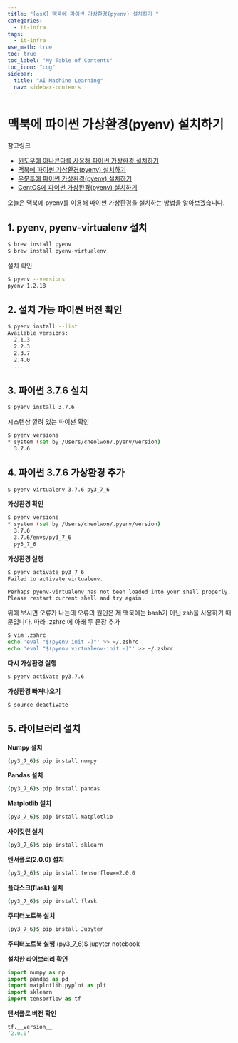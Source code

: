 ```yaml
---
title: "[osX] 맥북에 파이썬 가상환경(pyenv) 설치하기 " 
categories:
  - it-infra
tags:
  - it-infra
use_math: true
toc: true
toc_label: "My Table of Contents"
toc_icon: "cog"
sidebar:
  title: "AI Machine Learning"
  nav: sidebar-contents
---
```


# 맥북에 파이썬 가상환경(pyenv) 설치하기

참고링크

* [윈도우에 아나콘다를 사용해 파이썬 가상환경 설치하기](https://losskatsu.github.io/programming/py-conda/)
* [맥북에 파이썬 가상환경(pyenv) 설치하기](https://losskatsu.github.io/it-infra/pyenv-osx/)
* [우분투에 파이썬 가상환경(pyenv) 설치하기](https://losskatsu.github.io/programming/pyenv/)
* [CentOS에 파이썬 가상환경(pyenv) 설치하기](https://losskatsu.github.io/it-infra/pyenv-centos6/)

오늘은 맥북에 pyenv를 이용해 파이썬 가상환경을 설치하는 방법을 알아보겠습니다. 

## 1. pyenv, pyenv-virtualenv 설치

```bash
$ brew install pyenv
$ brew install pyenv-virtualenv
```

설치 확인

```bash
$ pyenv --versions
pyenv 1.2.18
```

## 2. 설치 가능 파이썬 버전 확인

```bash
$ pyenv install --list
Available versions:
  2.1.3
  2.2.3
  2.3.7
  2.4.0
  ...
```

## 3. 파이썬 3.7.6 설치

```bash
$ pyenv install 3.7.6
```

시스템상 깔려 있는 파이썬 확인

```bash
$ pyenv versions
* system (set by /Users/cheolwon/.pyenv/version)
  3.7.6
```

## 4. 파이썬 3.7.6 가상환경 추가
```bash
$ pyenv virtualenv 3.7.6 py3_7_6
```

**가상환경 확인**

```bash
$ pyenv versions
* system (set by /Users/cheolwon/.pyenv/version)
  3.7.6
  3.7.6/envs/py3_7_6
  py3_7_6
```

**가상환경 실행**

```bash
$ pyenv activate py3_7_6
Failed to activate virtualenv.

Perhaps pyenv-virtualenv has not been loaded into your shell properly.
Please restart current shell and try again.
```

위에 보시면 오류가 나는데 오류의 원인은 제 맥북에는 bash가 아닌 zsh을 사용하기 때문입니다. 
따라 .zshrc 에 아래 두 문장 추가

```bash
$ vim .zshrc 
echo 'eval "$(pyenv init -)"' >> ~/.zshrc
echo 'eval "$(pyenv virtualenv-init -)"' >> ~/.zshrc
```

**다시 가상환경 실행**

```bash
$ pyenv activate py3.7.6
```
**가상환경 빠져나오기**
```bash
$ source deactivate
```

## 5. 라이브러리 설치 

**Numpy 설치**
```bash
(py3_7_6)$ pip install numpy
```

**Pandas 설치**
```bash
(py3_7_6)$ pip install pandas
```

**Matplotlib 설치**
```bash
(py3_7_6)$ pip install matplotlib
```

**사이킷런 설치**
```bash
(py3_7_6)$ pip install sklearn
```

**텐서플로(2.0.0) 설치**
```bash
(py3_7_6)$ pip install tensorflow==2.0.0
```

**플라스크(flask) 설치**
```bash
(py3_7_6)$ pip install flask
```
**주피터노트북 설치**
```bash
(py3_7_6)$ pip install Jupyter
```
**주피터노트북 실행**
(py3_7_6)$ jupyter notebook


**설치한 라이브러리 확인**
```python
import numpy as np
import pandas as pd
import matplotlib.pyplot as plt
import sklearn
import tensorflow as tf
```

**텐서플로 버전 확인**
```python
tf.__version__
‘2.0.0’
```

